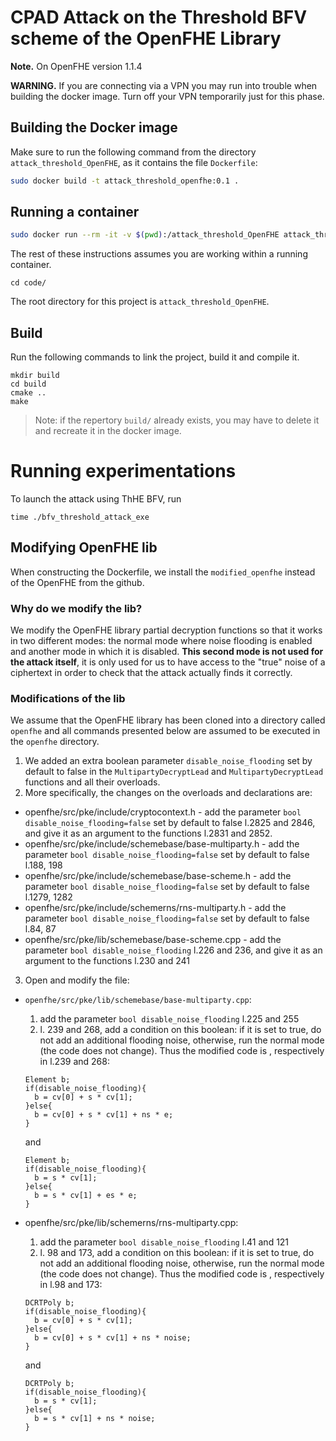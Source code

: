 # CPAD Attack on the Threshold BFV scheme of the OpenFHE Library

__Note.__ On OpenFHE version 1.1.4

__WARNING.__  If you are connecting via a VPN you may run into trouble when building the docker image.  Turn off your VPN temporarily just for this phase.  

## Building the Docker image  
Make sure to run the following command from the directory ``attack_threshold_OpenFHE``, as it contains the file ``Dockerfile``:  
``` bash
sudo docker build -t attack_threshold_openfhe:0.1 .
```

## Running a container  
``` bash
sudo docker run --rm -it -v $(pwd):/attack_threshold_OpenFHE attack_threshold_openfhe:0.1
```

The rest of these instructions assumes you are working within a running container.

```
cd code/
```

The root directory for this project is ``attack_threshold_OpenFHE``.

## Build

Run the following commands to link the project, build it and compile it.
```
mkdir build
cd build
cmake ..
make
```

> Note: if the repertory `build/` already exists, you may have to delete it and recreate it in the docker image.

# Running experimentations  

To launch the attack using ThHE BFV, run
```
time ./bfv_threshold_attack_exe
```


## Modifying OpenFHE lib

When constructing the Dockerfile, we install the `modified_openfhe` instead of the OpenFHE from the github.

### Why do we modify the lib?

We modify the OpenFHE library partial decryption functions so that it works in two different modes: the normal mode where noise flooding is enabled and another mode in which it is disabled. **This second mode is not used for the attack itself**, it is only used for us to have access to the "true" noise of a ciphertext in order to check that the attack actually finds it correctly. 

<!-- We modify the library to be able to disable the minimum noise flooding of the lattigo library.
**This modification is not used for the attack itself!** It allows us here to have access to the ``true'' noise of a ciphertext in order to check that the attack actually finds the noise.
-->

### Modifications of the lib

We assume that the OpenFHE library has been cloned into a directory called `openfhe` and all commands presented below are assumed to be executed in the `openfhe` directory.

1. We added an extra boolean parameter `disable_noise_flooding` set by default to false in the `MultipartyDecryptLead` and `MultipartyDecryptLead` functions and all their overloads.
2. More specifically, the changes on the overloads and declarations are:
  * openfhe/src/pke/include/cryptocontext.h - add the parameter `bool disable_noise_flooding=false` set by default to false l.2825 and 2846, and give it as an argument to the functions l.2831 and 2852.
  * openfhe/src/pke/include/schemebase/base-multiparty.h - add the parameter `bool disable_noise_flooding=false` set by default to false l.188, 198
  * openfhe/src/pke/include/schemebase/base-scheme.h - add the parameter `bool disable_noise_flooding=false` set by default to false l.1279, 1282
  * openfhe/src/pke/include/schemerns/rns-multiparty.h - add the parameter `bool disable_noise_flooding=false` set by default to false l.84, 87
  * openfhe/src/pke/lib/schemebase/base-scheme.cpp - add the parameter `bool disable_noise_flooding` l.226 and 236, and give it as an argument to the functions l.230 and 241
  3. Open and modify the file:
  * `openfhe/src/pke/lib/schemebase/base-multiparty.cpp`:
      1. add the parameter `bool disable_noise_flooding` l.225 and 255
      2. l. 239 and 268, add a condition on this boolean: if it is set to true, do not add an additional flooding noise, otherwise, run the normal mode (the code does not change). Thus the modified code is , respectively in l.239 and 268:
      ```
      Element b;
      if(disable_noise_flooding){
        b = cv[0] + s * cv[1];
      }else{
        b = cv[0] + s * cv[1] + ns * e;
      }
      ```
      and
      ```
      Element b;
      if(disable_noise_flooding){
        b = s * cv[1];
      }else{
        b = s * cv[1] + es * e;
      }
      ```

  * openfhe/src/pke/lib/schemerns/rns-multiparty.cpp:
      1. add the parameter `bool disable_noise_flooding` l.41 and 121
      2. l. 98 and 173, add a condition on this boolean: if it is set to true, do not add an additional flooding noise, otherwise, run the normal mode (the code does not change). Thus the modified code is , respectively in l.98 and 173:
      ```
      DCRTPoly b;
      if(disable_noise_flooding){
        b = cv[0] + s * cv[1];
      }else{
        b = cv[0] + s * cv[1] + ns * noise;
      }
      ```
      and
      ```
      DCRTPoly b;
      if(disable_noise_flooding){
        b = s * cv[1];
      }else{
        b = s * cv[1] + ns * noise;
      }
      ```
